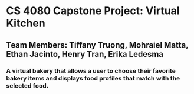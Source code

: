 # CS 4080 Capstone Project: Virtual Kitchen
## Team Members: Tiffany Truong, Mohraiel Matta, Ethan Jacinto, Henry Tran, Erika Ledesma
### A virtual bakery that allows a user to choose their favorite bakery items and displays food profiles that match with the selected food.
